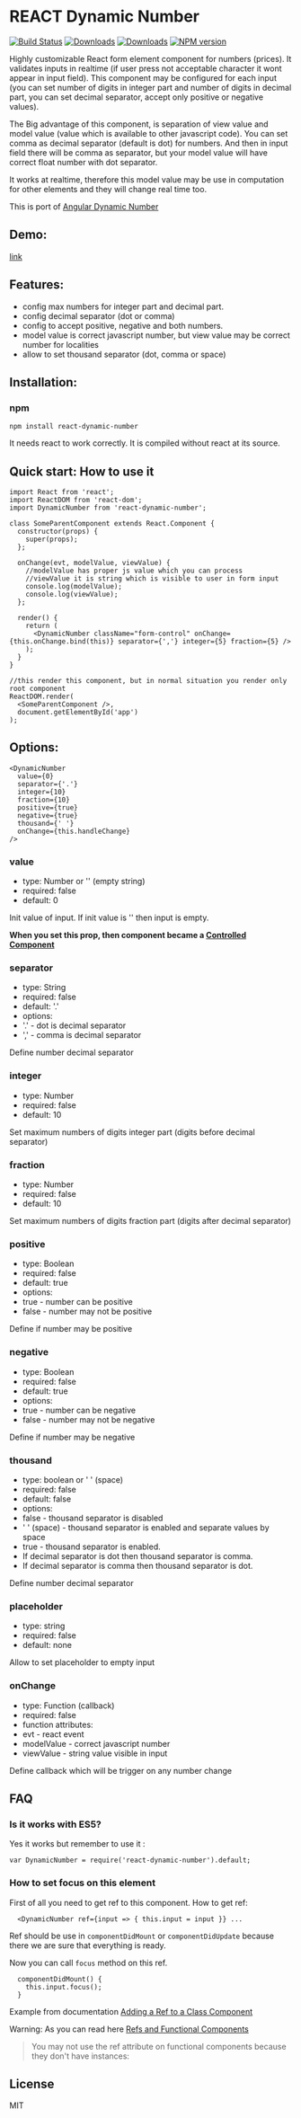 # REACT Dynamic Number 
[![Build Status](https://travis-ci.org/uhlryk/react-dynamic-number.svg)](https://travis-ci.org/uhlryk/react-dynamic-number)
[![Downloads](https://img.shields.io/npm/dt/react-dynamic-number.svg)](https://www.npmjs.com/package/react-dynamic-number)
[![Downloads](https://img.shields.io/npm/dm/react-dynamic-number.svg)](https://www.npmjs.com/package/react-dynamic-number)
[![NPM version](https://img.shields.io/npm/v/react-dynamic-number.svg)](https://www.npmjs.com/package/react-dynamic-number)

Highly customizable React form element component for numbers (prices). 
It validates inputs in realtime (if user press not acceptable character it wont appear in input field). 
This component may be configured for each input 
(you can set number of digits in integer part and number of digits in decimal part, 
you can set decimal separator, accept only positive or negative values).

The Big advantage of this component, is separation of view value and model value (value which is available to other javascript code). 
You can set comma as decimal separator (default is dot) for numbers. 
And then in input field there will be comma as separator, 
but your model value will have correct float number with dot separator.

It works at realtime, therefore this model value may be use in computation for other elements and they will change real time too.

This is port of [Angular Dynamic Number](https://github.com/uhlryk/angular-dynamic-number)

## Demo:

[link](http://htmlpreview.github.io/?https://github.com/uhlryk/react-dynamic-number/blob/master/example/index.html)

## Features:

 * config max numbers for integer part and decimal part.
 * config decimal separator (dot or comma)
 * config to accept positive, negative and both numbers.
 * model value is correct javascript number, but view value may be correct number for localities
 * allow to set thousand separator (dot, comma or space)
 
## Installation:

### npm

    npm install react-dynamic-number

It needs react to work correctly. It is compiled without react at its source.

## Quick start: How to use it

    import React from 'react';
    import ReactDOM from 'react-dom';
    import DynamicNumber from 'react-dynamic-number';
    
    class SomeParentComponent extends React.Component {
      constructor(props) {
        super(props);
      };
    
      onChange(evt, modelValue, viewValue) {
        //modelValue has proper js value which you can process
        //viewValue it is string which is visible to user in form input
        console.log(modelValue);
        console.log(viewValue);
      };
    
      render() {
        return (
          <DynamicNumber className="form-control" onChange={this.onChange.bind(this)} separator={','} integer={5} fraction={5} />
        );
      }
    }
    
    //this render this component, but in normal situation you render only root component
    ReactDOM.render(
      <SomeParentComponent />,
      document.getElementById('app')
    );

## Options:

    <DynamicNumber
      value={0}
      separator={'.'}
      integer={10}
      fraction={10}
      positive={true}
      negative={true}
      thousand={' '}
      onChange={this.handleChange}
    />

### value
 
 * type: Number or '' (empty string)
 * required: false
 * default: 0
 
Init value of input. If init value is '' then input is empty.

**When you set this prop, then component became a [Controlled Component](https://facebook.github.io/react/docs/forms.html#controlled-components)**

### separator

 * type: String
 * required: false
 * default: '.'
 * options: 
  * '.' - dot is decimal separator
  * ',' - comma is decimal separator
  
Define number decimal separator

### integer
  
 * type: Number
 * required: false
 * default: 10
 
Set maximum numbers of digits integer part (digits before decimal separator)
 
### fraction
  
 * type: Number
 * required: false
 * default: 10
 
Set maximum numbers of digits fraction part (digits after decimal separator)
 
### positive
  
 * type: Boolean
 * required: false
 * default: true
 * options: 
  * true - number can be positive
  * false - number may not be positive
  
Define if number may be positive

### negative
  
 * type: Boolean
 * required: false
 * default: true
 * options: 
  * true - number can be negative
  * false - number may not be negative
  
Define if number may be negative

### thousand

 * type: boolean or ' ' (space)
 * required: false
 * default: false
 * options: 
  * false - thousand separator is disabled
  * ' ' (space) - thousand separator is enabled and separate values by space
  * true - thousand separator is enabled. 
   * If decimal separator is dot then thousand separator is comma.
   * If decimal separator is comma then thousand separator is dot.
  
Define number decimal separator

### placeholder

 * type: string
 * required: false
 * default: none
 
Allow to set placeholder to empty input
 
### onChange
  
 * type: Function (callback)
 * required: false
 * function attributes: 
  * evt - react event
  * modelValue - correct javascript number
  * viewValue - string value visible in input
  
Define callback which will be trigger on any number change

## FAQ

### Is it works with ES5?
 
 Yes it works but remember to use it :
 
```
var DynamicNumber = require('react-dynamic-number').default;
```
 
### How to set focus on this element
 
First of all you need to get ref to this component.
How to get ref:
```
  <DynamicNumber ref={input => { this.input = input }} ... 
```

Ref should be use in `componentDidMount` or `componentDidUpdate` because there we are sure that everything is ready.

Now you can call `focus` method on this ref.

```
  componentDidMount() {
    this.input.focus();
  }
```

Example from documentation [Adding a Ref to a Class Component](https://facebook.github.io/react/docs/refs-and-the-dom.html#adding-a-ref-to-a-dom-element)
 
Warning:
As you can read here [Refs and Functional Components](https://facebook.github.io/react/docs/refs-and-the-dom.html#refs-and-functional-components)

> You may not use the ref attribute on functional components because they don't have instances:


## License
MIT
